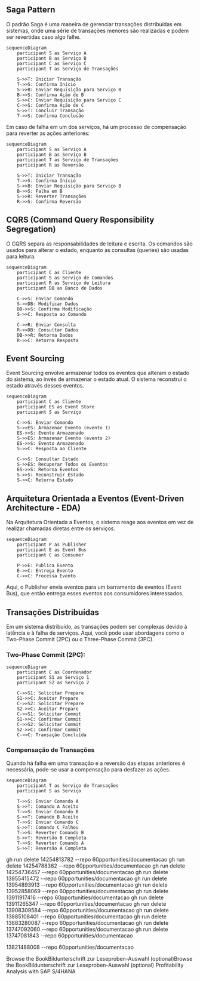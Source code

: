 ## Saga Pattern
O padrão Saga é uma maneira de gerenciar transações distribuídas em sistemas, onde uma série de transações menores são realizadas e podem ser revertidas caso algo falhe.

```mermaid
sequenceDiagram
    participant S as Serviço A
    participant B as Serviço B
    participant C as Serviço C
    participant T as Serviço de Transações

    S->>T: Iniciar Transação
    T->>S: Confirma Início
    S->>B: Enviar Requisição para Serviço B
    B->>S: Confirma Ação de B
    S->>C: Enviar Requisição para Serviço C
    C->>S: Confirma Ação de C
    S->>T: Concluir Transação
    T->>S: Confirma Conclusão
```
Em caso de falha em um dos serviços, há um processo de compensação para reverter as ações anteriores:

```mermaid
sequenceDiagram
    participant S as Serviço A
    participant B as Serviço B
    participant T as Serviço de Transações
    participant R as Reversão

    S->>T: Iniciar Transação
    T->>S: Confirma Início
    S->>B: Enviar Requisição para Serviço B
    B->>S: Falha em B
    S->>R: Reverter Transações
    R->>S: Confirma Reversão
```

## CQRS (Command Query Responsibility Segregation)
O CQRS separa as responsabilidades de leitura e escrita. Os comandos são usados para alterar o estado, enquanto as consultas (queries) são usadas para leitura.

```mermaid
sequenceDiagram
    participant C as Cliente
    participant S as Serviço de Comandos
    participant R as Serviço de Leitura
    participant DB as Banco de Dados

    C->>S: Enviar Comando
    S->>DB: Modificar Dados
    DB->>S: Confirma Modificação
    S->>C: Resposta ao Comando

    C->>R: Enviar Consulta
    R->>DB: Consultar Dados
    DB->>R: Retorna Dados
    R->>C: Retorna Resposta
```

## Event Sourcing
Event Sourcing envolve armazenar todos os eventos que alteram o estado do sistema, ao invés de armazenar o estado atual. O sistema reconstruí o estado através desses eventos.

```mermaid
sequenceDiagram
    participant C as Cliente
    participant ES as Event Store
    participant S as Serviço

    C->>S: Enviar Comando
    S->>ES: Armazenar Evento (evento 1)
    ES->>S: Evento Armazenado
    S->>ES: Armazenar Evento (evento 2)
    ES->>S: Evento Armazenado
    S->>C: Resposta ao Cliente

    C->>S: Consultar Estado
    S->>ES: Recuperar Todos os Eventos
    ES->>S: Retorna Eventos
    S->>S: Reconstruir Estado
    S->>C: Retorna Estado
```
## Arquitetura Orientada a Eventos (Event-Driven Architecture - EDA)
Na Arquitetura Orientada a Eventos, o sistema reage aos eventos em vez de realizar chamadas diretas entre os serviços.

```mermaid
sequenceDiagram
    participant P as Publisher
    participant E as Event Bus
    participant C as Consumer

    P->>E: Publica Evento
    E->>C: Entrega Evento
    C->>C: Processa Evento
```

Aqui, o Publisher envia eventos para um barramento de eventos (Event Bus), que então entrega esses eventos aos consumidores interessados.

## Transações Distribuídas
Em um sistema distribuído, as transações podem ser complexas devido à latência e à falha de serviços. Aqui, você pode usar abordagens como o Two-Phase Commit (2PC) ou o Three-Phase Commit (3PC).

### Two-Phase Commit (2PC):

```mermaid
sequenceDiagram
    participant C as Coordenador
    participant S1 as Serviço 1
    participant S2 as Serviço 2

    C->>S1: Solicitar Prepare
    S1->>C: Aceitar Prepare
    C->>S2: Solicitar Prepare
    S2->>C: Aceitar Prepare
    C->>S1: Solicitar Commit
    S1->>C: Confirmar Commit
    C->>S2: Solicitar Commit
    S2->>C: Confirmar Commit
    C->>C: Transação Concluída
```
### Compensação de Transações
Quando há falha em uma transação e a reversão das etapas anteriores é necessária, pode-se usar a compensação para desfazer as ações.

```mermaid
sequenceDiagram
    participant T as Serviço de Transações
    participant S as Serviço

    T->>S: Enviar Comando A
    S->>T: Comando A Aceito
    T->>S: Enviar Comando B
    S->>T: Comando B Aceito
    T->>S: Enviar Comando C
    S->>T: Comando C Falhou
    T->>S: Reverter Comando B
    S->>T: Reversão B Completa
    T->>S: Reverter Comando A
    S->>T: Reversão A Completa
```
gh run delete 14254813782 --repo 60pportunities/documentacao
gh run delete 14254788362 --repo 60pportunities/documentacao
gh run delete 14254736457 --repo 60pportunities/documentacao
gh run delete 13955415472 --repo 60pportunities/documentacao
gh run delete 13954893913 --repo 60pportunities/documentacao
gh run delete 13952858069 --repo 60pportunities/documentacao
gh run delete 13911917416 --repo 60pportunities/documentacao
gh run delete 13911265347 --repo 60pportunities/documentacao
gh run delete 13908309584 --repo 60pportunities/documentacao
gh run delete 13885108401 --repo 60pportunities/documentacao
gh run delete 13883280087 --repo 60pportunities/documentacao
gh run delete 13747092060 --repo 60pportunities/documentacao
gh run delete 13747081843 --repo 60pportunities/documentacao

13821488008 --repo 60pportunities/documentacao


Browse the BookBildunterschrift zur Leseproben-Auswahl (optional)Browse the BookBildunterschrift zur Leseproben-Auswahl (optional)
Profitability Analysis with SAP S/4HANA
